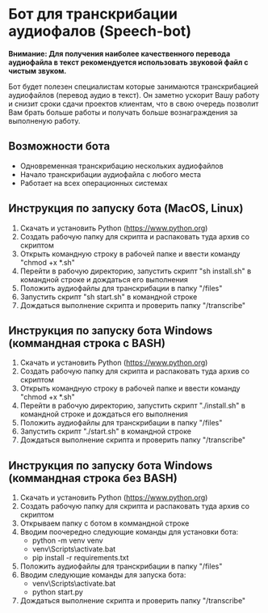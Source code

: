 # Бот для транскрибации аудиофалов (Speech-bot)
**Внимание: Для получения наиболее качественного перевода аудиофайла в текст рекомендуется использовать звуковой файл с чистым звуком.**

Бот будет полезен специалистам которые занимаются транскрибацией аудиофайлов (перевод аудио в текст). Он заметно ускорит Вашу работу и снизит сроки сдачи проектов клиентам, что в свою очередь позволит Вам брать больше работы и получать больше вознаграждения за выполненую работу.
 
## Возможности бота
* Одновременная транскрибацию нескольких аудиофайлов
* Начало транскрибации аудиофайла с любого места
* Работает на всех операционных системах

## Инструкция по запуску бота (MacOS, Linux)
1. Скачать и установить Python (https://www.python.org)
2. Создать рабочую папку для скрипта и распаковать туда архив со скриптом
3. Открыть командную строку в рабочей папке и ввести команду "chmod +x *.sh"
4. Перейти в рабочую директорию, запустить скрипт "sh install.sh" в командной строке и дождаться его выполнения
5. Положить аудиофайлы для транскрибации в папку "/files"
6. Запустить скрипт "sh start.sh" в командной строке
7. Дождаться выполнение скрипта и проверить папку "/transcribe"

## Инструкция по запуску бота Windows (коммандная строка с BASH)
1. Скачать и установить Python (https://www.python.org)
2. Создать рабочую папку для скрипта и распаковать туда архив со скриптом
3. Открыть командную строку в рабочей папке и ввести команду "chmod +x *.sh"
4. Перейти в рабочую директорию, запустить скрипт "./install.sh" в командной строке и дождаться его выполнения
5. Положить аудиофайлы для транскрибации в папку "/files"
6. Запустить скрипт "./start.sh" в командной строке
7. Дождаться выполнение скрипта и проверить папку "/transcribe"

## Инструкция по запуску бота Windows (коммандная строка без BASH)
1. Скачать и установить Python (https://www.python.org)
2. Создать рабочую папку для скрипта и распаковать туда архив со скриптом
3. Открываем папку с ботом в коммандной строке
4. Вводим поочередно следующие команды для установки бота:
    * python -m venv venv
    * venv\Scripts\activate.bat
    * pip install -r requirements.txt
5. Положить аудиофайлы для транскрибации в папку "/files"
6. Вводим следующие команды для запуска бота:
    * venv\Scripts\activate.bat
    * python start.py
7. Дождаться выполнение скрипта и проверить папку "/transcribe"





